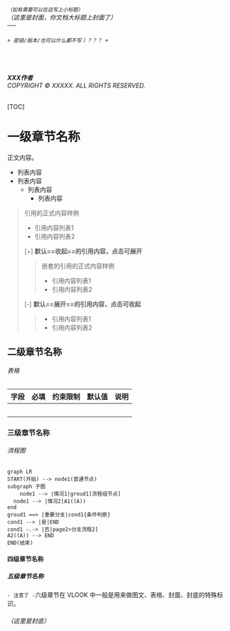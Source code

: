 ###### <sup>（如有需要可以在这写上小标题）</sup><br>（这里是封面，你文档大标题上封面了）<br>──<br><br>`+ 密级/版本/也可以什么都不写丨？？？ +`<br><br><br><br><br>**XXX作者**<br>*COPYRIGHT © XXXXX. ALL RIGHTS RESERVED.*
[TOC]

# 一级章节名称

正文内容。

- 列表内容
- 列表内容
  - 列表内容
    - 列表内容

> 引用的正式内容样例
>
> - 引用内容列表1
> - 引用内容列表2
>
> [+] **默认==收起==的引用内容，点击可展开**
>
> > 嵌套的引用的正式内容样例
> >
> > - 引用内容列表1
> > - 引用内容列表2
>
> [-] **默认==展开==的引用内容，点击可收起**
>
> > - 引用内容列表1
> > - 引用内容列表2

## 二级章节名称

###### 表格

| 字段 | 必填 | 约束限制 | 默认值 | 说明 |
| ---- | :--: | -------- | :----: | ---- |
|      |      |          |        |      |
|      |      |          |        |      |
|      |      |          |        |      |
|      |      |          |        |      |
|      |      |          |        |      |

### 三级章节名称

###### 流程图

```mermaid
graph LR
START(开始) --> node1(普通节点)
subgraph 子图
	node1 --> |情况1|groud1[流程组节点]
  node1 --> |情况2|A1((A))
end
groud1 ==> |重要分支|cond1{条件判断}
cond1 --> |是|END
cond1 -.-> |否|page2>分支流程2]
A2((A)) --> END
END(结束)
```

#### 四级章节名称 

##### 五级章节名称

`- 注意了 -`六级章节在 VLOOK 中一般是用来做图文、表格、封面、封底的特殊标识。



###### （这里是封底）<br>